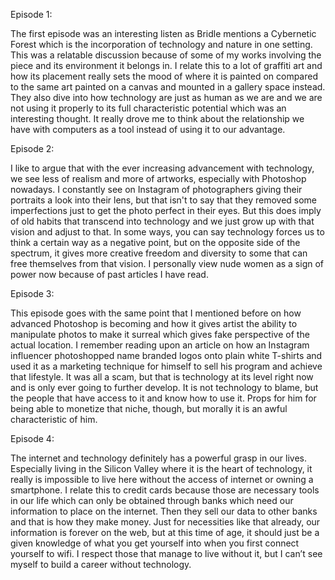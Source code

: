 Episode 1:

The first episode was an interesting listen as Bridle mentions a Cybernetic Forest which is the incorporation of technology and nature in one setting. This was a relatable discussion because of some of my works involving the piece and its environment it belongs in. I relate this to a lot of graffiti art and how its placement really sets the mood of where it is painted on compared to the same art painted on a canvas and mounted in a gallery space instead. They also dive into how technology are just as human as we are and we are not using it properly to its full characteristic potential which was an interesting thought. It really drove me to think about the relationship we have with computers as a tool instead of using it to our advantage.

Episode 2:

I like to argue that with the ever increasing advancement with technology, we see less of realism and more of artworks, especially with Photoshop nowadays. I constantly see on Instagram of photographers giving their portraits a look into their lens, but that isn't to say that they removed some imperfections just to get the photo perfect in their eyes. But this does imply of old habits that transcend into technology and we just grow up with that vision and adjust to that. In some ways, you can say technology forces us to think a certain way as a negative point, but on the opposite side of the spectrum, it gives more creative freedom and diversity to some that can free themselves from that vision. I personally view nude women as a sign of power now because of past articles I have read.


Episode 3:

This episode goes with the same point that I mentioned before on how advanced Photoshop is becoming and how it gives artist the ability to manipulate photos to make it surreal which gives fake perspective of the actual location. I remember reading upon an article on how an Instagram influencer photoshopped name branded logos onto plain white T-shirts and used it as a marketing technique for himself to sell his program and achieve that lifestyle. It was all a scam, but that is technology at its level right now and is only ever going to further develop. It is not technology to blame, but the people that have access to it and know how to use it. Props for him for being able to monetize that niche, though, but morally it is an awful characteristic of him.

Episode 4:

The internet and technology definitely has a powerful grasp in our lives. Especially living in the Silicon Valley where it is the heart of technology, it really is impossible to live here without the access of internet or owning a smartphone. I relate this to credit cards because those are necessary tools in our life which can only be obtained through banks which need our information to place on the internet. Then they sell our data to other banks and that is how they make money. Just for necessities like that already, our information is forever on the web, but at this time of age, it should just be a given knowledge of what you get yourself into when you first connect yourself to wifi. I respect those that manage to live without it, but I can’t see myself to build a career without technology.

